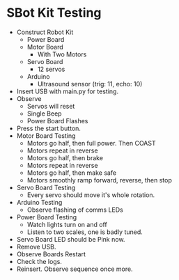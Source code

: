 # SBot Kit Testing

- Construct Robot Kit
    - Power Board
    - Motor Board
        - With Two Motors
    - Servo Board
        - 12 servos
    - Arduino
        - Ultrasound sensor (trig: 11, echo: 10)
- Insert USB with main.py for testing.
- Observe
    - Servos will reset
    - Single Beep
    - Power Board Flashes
- Press the start button.
- Motor Board Testing
    - Motors go half, then full power. Then COAST
    - Motors repeat in reverse
    - Motors go half, then brake
    - Motors repeat in reverse
    - Motors go half, then make safe
    - Motors smoothly ramp forward, reverse, then stop
- Servo Board Testing
    - Every servo should move it's whole rotation.
- Arduino Testing
    - Observe flashing of comms LEDs
- Power Board Testing
    - Watch lights turn on and off
    - Listen to two scales, one is badly tuned.
- Servo Board LED should be Pink now.
- Remove USB.
- Observe Boards Restart
- Check the logs.
- Reinsert. Observe sequence once more.

